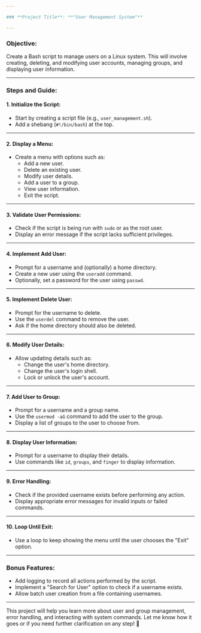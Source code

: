 ```yaml
---

### **Project Title**: **"User Management System"**

---
```


### **Objective**:
Create a Bash script to manage users on a Linux system. This will involve creating, deleting, and modifying user accounts, managing groups, and displaying user information.

---

### **Steps and Guide**:

#### **1. Initialize the Script**:
- Start by creating a script file (e.g., `user_management.sh`).
- Add a shebang (`#!/bin/bash`) at the top.

---

#### **2. Display a Menu**:
- Create a menu with options such as:
  - Add a new user.
  - Delete an existing user.
  - Modify user details.
  - Add a user to a group.
  - View user information.
  - Exit the script.

---

#### **3. Validate User Permissions**:
- Check if the script is being run with `sudo` or as the root user.
- Display an error message if the script lacks sufficient privileges.

---

#### **4. Implement Add User**:
- Prompt for a username and (optionally) a home directory.
- Create a new user using the `useradd` command.
- Optionally, set a password for the user using `passwd`.

---

#### **5. Implement Delete User**:
- Prompt for the username to delete.
- Use the `userdel` command to remove the user.
- Ask if the home directory should also be deleted.

---

#### **6. Modify User Details**:
- Allow updating details such as:
  - Change the user's home directory.
  - Change the user's login shell.
  - Lock or unlock the user's account.

---

#### **7. Add User to Group**:
- Prompt for a username and a group name.
- Use the `usermod -aG` command to add the user to the group.
- Display a list of groups to the user to choose from.

---

#### **8. Display User Information**:
- Prompt for a username to display their details.
- Use commands like `id`, `groups`, and `finger` to display information.

---

#### **9. Error Handling**:
- Check if the provided username exists before performing any action.
- Display appropriate error messages for invalid inputs or failed commands.

---

#### **10. Loop Until Exit**:
- Use a loop to keep showing the menu until the user chooses the "Exit" option.

---

### **Bonus Features**:
- Add logging to record all actions performed by the script.
- Implement a "Search for User" option to check if a username exists.
- Allow batch user creation from a file containing usernames.

---

This project will help you learn more about user and group management, error handling, and interacting with system commands. Let me know how it goes or if you need further clarification on any step! 🚀